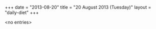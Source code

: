 +++
date = "2013-08-20"
title = "20 August 2013 (Tuesday)"
layout = "daily-diet"
+++

\<no entries\>